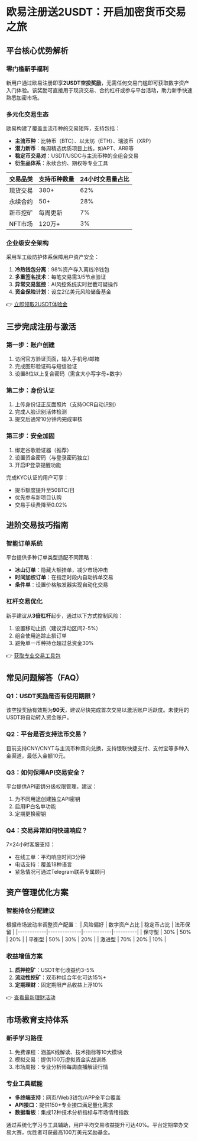 # 欧易注册送2USDT：开启加密货币交易之旅

## 平台核心优势解析

### 零门槛新手福利
新用户通过欧易注册即享**2USDT空投奖励**，无需任何交易门槛即可获取数字资产入门体验。该奖励可直接用于现货交易、合约杠杆或参与平台活动，助力新手快速熟悉加密市场。

### 多元化交易生态
欧易构建了覆盖主流币种的交易矩阵，支持包括：
- **主流币种**：比特币（BTC）、以太坊（ETH）、瑞波币（XRP）
- **潜力新币**：每周精选优质项目上线，如APT、ARB等
- **稳定币交易对**：USDT/USDC与主流币种的全组合交易
- **衍生品体系**：永续合约、期权等专业工具

| 交易品类       | 支持币种数量 | 24小时交易量占比 |
|----------------|--------------|------------------|
| 现货交易       | 380+         | 62%              |
| 永续合约       | 50+          | 28%              |
| 新币挖矿       | 每周更新     | 7%               |
| NFT市场        | 120万+       | 3%               |

### 企业级安全架构
采用军工级防护体系保障用户资产安全：
1. **冷热钱包分离**：98%资产存入离线冷钱包
2. **多重签名技术**：每笔交易需3/5节点验证
3. **异常交易监控**：AI风控系统实时拦截可疑操作
4. **资金保险计划**：设立2亿美元风险储备基金

👉 [立即领取2USDT体验金](https://bit.ly/okx_welcome)

## 三步完成注册与激活

### 第一步：账户创建
1. 访问官方验证页面，输入手机号/邮箱
2. 完成图形验证码与短信验证
3. 设置8位以上复合密码（需含大小写字母+数字）

### 第二步：身份认证
1. 上传身份证正反面照片（支持OCR自动识别）
2. 完成人脸识别活体检测
3. 提交后通常10分钟内完成审核

### 第三步：安全加固
1. 绑定谷歌验证器（推荐）
2. 设置资金密码（与登录密码独立）
3. 开启IP登录提醒功能

完成KYC认证的用户可享：
- 提币额度提升至50BTC/日
- 优先参与新项目认购
- 交易手续费降至0.02%

## 进阶交易技巧指南

### 智能订单系统
平台提供多种订单类型适配不同策略：
- **冰山订单**：隐藏大额挂单，减少市场冲击
- **时间加权订单**：在指定时段内自动拆单交易
- **条件单**：设置价格触发器实现自动化交易

### 杠杆交易优化
新手建议从**3倍杠杆**起步，通过以下方式控制风险：
1. 设置移动止损（建议浮动区间2-5%）
2. 组合使用追踪止损订单
3. 避免单一币种持仓超过总资金30%

👉 [获取专业交易工具包](https://bit.ly/okx_welcome)

## 常见问题解答（FAQ）

### Q1：USDT奖励是否有使用期限？
该空投奖励有效期为**90天**，建议尽快完成首次交易以激活账户活跃度。未使用的USDT将自动转入资金账户。

### Q2：平台是否支持法币交易？
目前支持CNY/CNYT与主流币种双向兑换，支持银联快捷支付、支付宝等多种入金渠道，最低入金额10元。

### Q3：如何保障API交易安全？
平台提供API密钥分级权限管理，建议：
1. 为不同用途创建独立API密钥
2. 启用IP白名单功能
3. 定期更换密钥

### Q4：交易异常如何快速响应？
7×24小时客服支持：
- 在线工单：平均响应时间3分钟
- 电话支持：覆盖18种语言
- 紧急情况可通过Telegram联系专属顾问

## 资产管理优化方案

### 智能持仓分配建议
根据市场波动率调整资产配置：
| 风险偏好   | 数字资产占比 | 稳定币占比 | 法币保留 |
|------------|--------------|------------|----------|
| 保守型     | 30%          | 50%        | 20%      |
| 平衡型     | 50%          | 30%        | 20%      |
| 激进型     | 70%          | 20%        | 10%      |

### 收益增值方案
1. **质押挖矿**：USDT年化收益约3-5%
2. **流动性挖矿**：双币种组合年化可达15%+
3. **定期理财**：固定期限产品收益上浮10%

👉 [查看最新理财活动](https://bit.ly/okx_welcome)

## 市场教育支持体系

### 新手学习路径
1. 免费课程：涵盖K线解读、技术指标等10大模块
2. 模拟交易：提供100万虚拟资金实战训练
3. 市场周报：专业分析师每周直播解读行情

### 专业工具赋能
- **多终端支持**：网页/Web3钱包/APP全平台覆盖
- **API接口**：提供150+专业接口满足量化需求
- **数据看板**：集成12种技术分析指标与市场情绪指数

通过系统化学习与工具辅助，用户平均交易收益提升可达40%。平台定期举办交易大赛，优胜者可获最高100万美元奖励基金。